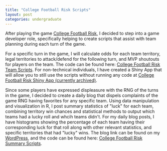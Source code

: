 ```yaml
---
title: "College Football Risk Scripts"
layout: post
categories: undergraduate
---
```


After playing the game [College Football Risk](https://collegefootballrisk.com), I decided to step into a game developer role, specifically helping to create scripts that assist with team planning during each turn of the game.

For a specific turn in the game, I will calculate odds for each team territory, legal territories to attack/defend for the following turn, and MVP shoutouts for players on the team. 
The code can be found here: [College Football Risk Team Scripts](https://github.com/shen3340/CFB-Risk-Scripts/tree/main/Daily%20Team%20Scripts). 
For non-technical individuals, I have created a Shiny App that will allow you to still use the scripts without running any code at 
[College Football Risk Shiny App (currently archived)](https://shen3340.shinyapps.io/Teams/).

Since some players have expressed displeasure with the RNG of the turns in the game, I decided to create a daily blog that dispels complaints of the game RNG having favorites for any specific team.
Using data manipulation and visualization in R, I post summary statistics of "luck" for each team, combining territory win chances and statistical methods to output which teams had a lucky roll and whcih teams didn't.
For my daily blog posts, I have histograms showing the percentage of each team having their corresponding luck for that roll along with other relevant statistics, and specific territories that had "lucky" wins. 
The blog link can be found on my [WordPress](https://shen3340.wordpress.com), and the code can be found here: [College Football Risk Summary Scripts](https://github.com/shen3340/CFB-Risk-Scripts/tree/main/Daily%20Summary%20Scripts). 
